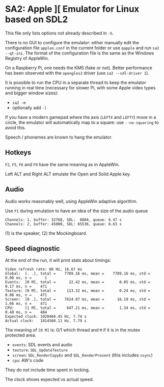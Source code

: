# SA2: Apple ][ Emulator for Linux based on SDL2

This file only lists options not already described in ``-h``.

There is no GUI to configure the emulator: either manually edit the configuration file ``applen.conf`` in the current folder or use ``qapple`` and run ``sa2 --qt-ini``.
The format of the configuration file is the same as the Windows Registry of AppleWin.

On a Raspberry Pi, one needs the KMS (fake or not). Better performance has been observed with the ``opengles2`` driver (use ``sa2 --sdl-driver 1``).

It is possible to run the CPU in a separate thread to keep the emulator running in real time (necessary for slower Pi, with some Apple video types and bigger window sizes):
- ``sa2 -m``
- optionally add ``-l``

If you have a modern gamepad where the axis (``LEFTX`` and ``LEFTY``) move in a circle, the emulator will automatically map to a square: use ``--no-squaring`` to avoid this.

Speech / phonemes are known to hang the emulator.

## Hotkeys

``F2``, ``F5``, ``F6`` and ``F9`` have the same meaning as in AppleWin.

Left ALT and Right ALT emulate the Open and Solid Apple key.

## Audio

Audio works reasonably well, using AppleWin adaptive algorithm.

Use ``F1`` during emulation to have an idea of the size of the audio queue

```
Channels: 1, buffer: 32768, SDL:  8804, queue: 0.47 s
Channels: 2, buffer: 45000, SDL: 65536, queue: 0.63 s
```
(1) is the speaker, (2) the Mockingboard.

## Speed diagnostic

At the end of the run, it will print stats about timings:
```
Video refresh rate: 60 Hz, 16.67 ms
Global:  [. .], total =    7789.16 ms, mean =    7789.16 ms, std =       0.00 ms, n =      1
Events:  [0 M], total =      22.42 ms, mean =       0.05 ms, std =       0.17 ms, n =    471
Texture: [0 M], total =     113.32 ms, mean =       0.24 ms, std =       0.06 ms, n =    471
Screen:  [0 .], total =    7624.87 ms, mean =      16.19 ms, std =       1.66 ms, n =    471
CPU:     [1 M], total =     647.21 ms, mean =       1.34 ms, std =       0.48 ms, n =    484
Expected clock: 1020484.45 Hz, 7.74 s
Actual clock:   1014560.11 Hz, 7.79 s
```

The meaning of ``[0 M]`` is: 0/1 which thread and ``M`` if it is in the mutex protected area.

- ``events``: SDL events and audio
- ``texture``: ``SDL_UpdateTexture``
- ``screen``: ``SDL_RenderCopyEx`` and ``SDL_RenderPresent`` (this includes ``vsync``)
- ``cpu``: AW's code

They do not include time spent in locking.

The clock shows expected vs actual speed.
